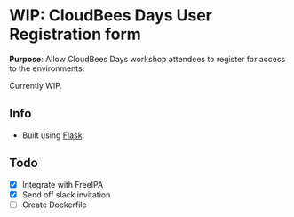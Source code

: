 # WIP: CloudBees Days User Registration form


**Purpose**: Allow CloudBees Days workshop attendees to register for access to the environments.

Currently WIP.

## Info
* Built using [Flask](https://flask.palletsprojects.com/en/1.1.x/).

## Todo

* [x] Integrate with FreeIPA
* [x] Send off slack invitation
* [ ] Create Dockerfile